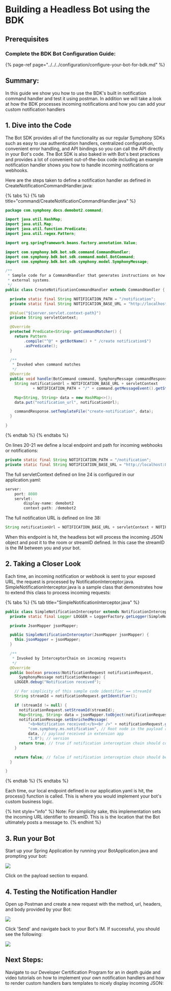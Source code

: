 # Building a Headless Bot using the BDK

## Prerequisites

### Complete the BDK Bot Configuration Guide:

{% page-ref page="../../../configuration/configure-your-bot-for-bdk.md" %}

## Summary:

In this guide we show you how to use the BDK's built in notification command handler and test it using postman. In addition we will take a look at how the BDK processes incoming notifications and how you can add your custom notification handlers

## 1.  Dive into the Code

The Bot SDK provides all of the functionality as our regular Symphony SDKs such as easy to use authentication handlers, centralized configuration, convenient error handling, and API bindings so you can call the API directly in your Bot's code. The Bot SDK is also baked in with Bot's best practices and provides a lot of convenient out-of-the-box code including an example notification handler shows you how to handle incoming notifications or webhooks.

Here are the steps taken to define a notification handler as defined in CreateNotificationCommandHandler.java:

{% tabs %}
{% tab title="command/CreateNotificationCommandHandler.java" %}
```java
package com.symphony.docs.demobot2.command;

import java.util.HashMap;
import java.util.Map;
import java.util.function.Predicate;
import java.util.regex.Pattern;

import org.springframework.beans.factory.annotation.Value;

import com.symphony.bdk.bot.sdk.command.CommandHandler;
import com.symphony.bdk.bot.sdk.command.model.BotCommand;
import com.symphony.bdk.bot.sdk.symphony.model.SymphonyMessage;

/**
 * Sample code for a CommandHandler that generates instructions on how to receive notifications from
 * external systems.
 */
public class CreateNotificationCommandHandler extends CommandHandler {

  private static final String NOTIFICATION_PATH = "/notification";
  private static final String NOTIFICATION_BASE_URL = "http://localhost:8080";

  @Value("${server.servlet.context-path}")
  private String servletContext;

  @Override
  protected Predicate<String> getCommandMatcher() {
    return Pattern
        .compile("^@" + getBotName() + " /create notification$")
        .asPredicate();
  }

  /**
   * Invoked when command matches
   */
  @Override
  public void handle(BotCommand command, SymphonyMessage commandResponse) {
    String notificationUrl = NOTIFICATION_BASE_URL + servletContext
            + NOTIFICATION_PATH + "/" + command.getMessageEvent().getStreamId();

    Map<String, String> data = new HashMap<>();
    data.put("notification_url", notificationUrl);

    commandResponse.setTemplateFile("create-notification", data);
  }

}
```
{% endtab %}
{% endtabs %}

On lines 20-21 we define a local endpoint and path for incoming webhooks or notifications:

```java
private static final String NOTIFICATION_PATH = "/notification";
private static final String NOTIFICATION_BASE_URL = "http://localhost:8080";
```

The full servletContext defined on line 24 is configured in our application.yaml:

```java
server:
    port: 8080
    servlet:
        display-name: demobot2
        context-path: /demobot2
```

The full notification URL is defined on line 38:

```java
String notificationUrl = NOTIFICATION_BASE_URL + servletContext + NOTIFICATION_PATH + "/" + command.getMessageEvent().getStreamId();
```

When this endpoint is hit, the headless bot will process the incoming JSON object and post it to the room or streamID defined. In this case the streamID is the IM between you and your bot.

## 2.  Taking a Closer Look

Each time, an incoming notification or webhook is sent to your exposed URL, the request is processed by NotificationInterceptor.java. SimpleNotificationInterceptor.java is a sample class that demonstrates how to extend this class to process incoming requests:

{% tabs %}
{% tab title="SimpleNotificationInterceptor.java" %}
```java
public class SimpleNotificationInterceptor extends NotificationInterceptor {
  private static final Logger LOGGER = LoggerFactory.getLogger(SimpleNotificationInterceptor.class);

  private JsonMapper jsonMapper;

  public SimpleNotificationInterceptor(JsonMapper jsonMapper) {
    this.jsonMapper = jsonMapper;
  }

  /**
   * Invoked by InterceptorChain on incoming requests
   */
  @Override
  public boolean process(NotificationRequest notificationRequest,
      SymphonyMessage notificationMessage) {
    LOGGER.debug("Notification received");

    // For simplicity of this sample code identifier == streamId
    String streamId = notificationRequest.getIdentifier();

    if (streamId != null) {
      notificationRequest.setStreamId(streamId);
      Map<String, String> data = jsonMapper.toObject(notificationRequest.getPayload(), Map.class);
      notificationMessage.setEnrichedMessage(
          "<b>Notification received:</b><br />" + notificationRequest.getPayload(), // Default message when extension app not present
          "com.symphony.ms.notification", // Root node in the payload received in extension app
          data, // payload received in extension app
          "1.0"); // version
      return true; // true if notification interception chain should continue
    }

    return false; // false if notification interception chain should be stopped and notification request rejected
  }

}
```
{% endtab %}
{% endtabs %}

 Each time, our local endpoint defined in our application.yaml is hit, the process\(\) function is called. This is where you would implement your bot's custom business logic.

{% hint style="info" %}
Note: For simplicity sake, this implementation sets the incoming URL identifier to streamID. This is is the location that the Bot ultimately posts a message to.
{% endhint %}

## 3. Run your Bot

Start up your Spring Application by running your BotApplication.java and prompting your bot:

![](../../../../.gitbook/assets/screen-shot-2020-07-17-at-12.13.34-pm.png)

Click on the payload section to expand.

## 4.  Testing the Notification Handler

Open up Postman and create a new request with the method, url, headers, and body provided by your Bot:

![](../../../../.gitbook/assets/screen-shot-2020-07-17-at-12.18.52-pm.png)

Click 'Send' and navigate back to your Bot's IM. If successful, you should see the following:

![](../../../../.gitbook/assets/screen-shot-2020-07-17-at-12.20.54-pm.png)

## Next Steps:

Navigate to our Developer Certification Program for an in depth guide and video tutorials on how to implement your own notification handlers and how to render custom handlers bars templates to nicely display incoming JSON:

